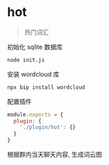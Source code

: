 # hot

> 热门词汇

初始化 sqlite 数据库

```bash
node init.js
```

安装 wordcloud 库

```bash
npx bip install wordcloud
```

配置插件

```js
module.exports = {
  plugin: {
    './plugin/hot': {}
  }
}
```

根据群内当天聊天内容, 生成词云图
